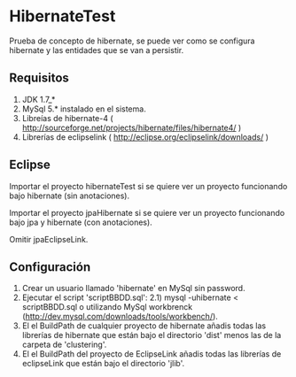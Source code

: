 HibernateTest
=============

Prueba de concepto de hibernate, se puede ver como se configura hibernate y las entidades que se van a persistir.

Requisitos
----------

1) JDK 1.7_*
2) MySql 5.* instalado en el sistema.
3) Libreías de hibernate-4 ( http://sourceforge.net/projects/hibernate/files/hibernate4/ )
4) Librerías de eclipselink ( http://eclipse.org/eclipselink/downloads/ )

Eclipse
-------

Importar el proyecto hibernateTest si se quiere ver un proyecto funcionando bajo hibernate (sin anotaciones).

Importar el proyecto jpaHibernate si se quiere ver un proyecto funcionando bajo jpa y hibernate (con anotaciones).

Omitir jpaEclipseLink.

Configuración
-------------

1) Crear un usuario llamado 'hibernate' en MySql sin password.
2) Ejecutar el script 'scriptBBDD.sql': 
    2.1) mysql -uhibernate < scriptBBDD.sql o utilizando MySql workbrenck (http://dev.mysql.com/downloads/tools/workbench/).
3) El el BuildPath de cualquier proyecto de hibernate añadis todas las librerías de hibernate que están bajo el directorio 'dist' menos las de la carpeta de 'clustering'.
4) El el BuildPath del proyecto de EclipseLink añadis todas las librerías de eclipseLink que están bajo el directorio 'jlib'.
